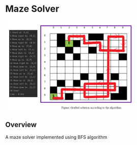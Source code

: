 # Maze Solver

<img src="https://github.com/JayanaGunaweera01/Maze-Solver/blob/main/Image/Screenshot%202024-02-19%20065803.png" width="400">

## Overview

A maze solver implemented using BFS algorithm
